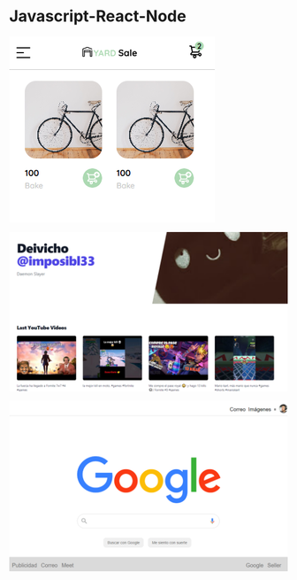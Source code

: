 # Javascript-React-Node

[![](Document/img/First%20app.png)](https://jhonatan2022.github.io/JS-REACT-NODE/Javascript/Pr%C3%A1ctico/app/)


[![](Document/img/PageAPI.png)](https://jhonatan2022.github.io/JS-REACT-NODE/Javascript/Asincronismo/app/)


[![](Document/img/Clon%20Google.png)](https://jhonatan2022.github.io/JS-REACT-NODE/Frontend/Practico/)